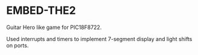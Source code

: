 # EMBED-THE2
Guitar Hero like game for PIC18F8722. 

Used interrupts and timers to implement 7-segment display and light shifts on ports.
